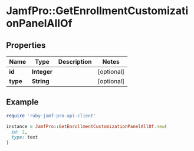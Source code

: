# JamfPro::GetEnrollmentCustomizationPanelAllOf

## Properties

| Name | Type | Description | Notes |
| ---- | ---- | ----------- | ----- |
| **id** | **Integer** |  | [optional] |
| **type** | **String** |  | [optional] |

## Example

```ruby
require 'ruby-jamf-pro-api-client'

instance = JamfPro::GetEnrollmentCustomizationPanelAllOf.new(
  id: 2,
  type: text
)
```


